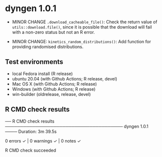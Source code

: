 # dyngen 1.0.1

* MINOR CHANGE `.download_cacheable_file()`: Check the return value of `utils::download.file()`, since it is possible that the download will fail with a non-zero status but not an R error. 

* MINOR CHANGE: `kinetics_random_distributions()`: Add function for providing randomised distributions.

## Test environments
* local Fedora install (R release)
* ubuntu 20.04 (with Github Actions; R release, devel)
* Mac OS X (with Github Actions; R release)
* Windows (with Github Actions; R release)
* win-builder (oldrelease, release, devel)

## R CMD check results

── R CMD check results ─────────────────────────────────────── dyngen 1.0.1 ────
Duration: 3m 39.5s

0 errors ✓ | 0 warnings ✓ | 0 notes ✓

R CMD check succeeded
